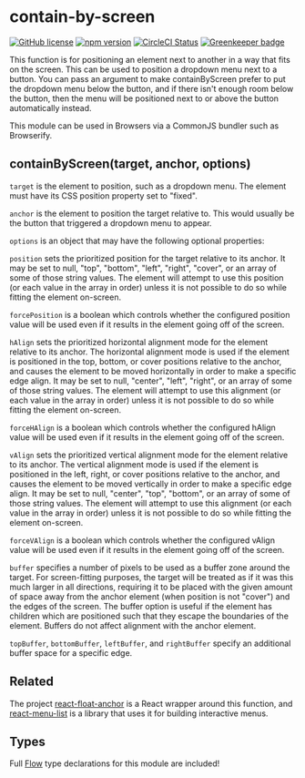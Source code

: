 # contain-by-screen

[![GitHub license](https://img.shields.io/badge/license-MIT-blue.svg)](https://github.com/AgentME/contain-by-screen/blob/master/LICENSE.txt) [![npm version](https://img.shields.io/npm/v/contain-by-screen.svg?style=flat)](https://www.npmjs.com/package/contain-by-screen) [![CircleCI Status](https://circleci.com/gh/AgentME/contain-by-screen.svg?style=shield)](https://circleci.com/gh/AgentME/contain-by-screen) [![Greenkeeper badge](https://badges.greenkeeper.io/AgentME/contain-by-screen.svg)](https://greenkeeper.io/)

This function is for positioning an element next to another in a way that fits
on the screen. This can be used to position a dropdown menu next to a button.
You can pass an argument to make containByScreen prefer to put the dropdown
menu below the button, and if there isn't enough room below the button, then
the menu will be positioned next to or above the button automatically instead.

This module can be used in Browsers via a CommonJS bundler such as Browserify.

## containByScreen(target, anchor, options)

`target` is the element to position, such as a dropdown menu. The element
must have its CSS position property set to "fixed".

`anchor` is the element to position the target relative to. This would usually
be the button that triggered a dropdown menu to appear.

`options` is an object that may have the following optional properties:

`position` sets the prioritized position for the target relative to its anchor.
It may be set to null, "top", "bottom", "left", "right", "cover", or an array
of some of those string values. The element will attempt to use this position
(or each value in the array in order) unless it is not possible to do so while
fitting the element on-screen.

`forcePosition` is a boolean which controls whether the configured position
value will be used even if it results in the element going off of the screen.

`hAlign` sets the prioritized horizontal alignment mode for the element
relative to its anchor. The horizontal alignment mode is used if the element is
positioned in the top, bottom, or cover positions relative to the anchor, and
causes the element to be moved horizontally in order to make a specific edge
align. It may be set to null, "center", "left", "right", or an array of some of
those string values. The element will attempt to use this alignment (or each
value in the array in order) unless it is not possible to do so while fitting
the element on-screen.

`forceHAlign` is a boolean which controls whether the configured hAlign value
will be used even if it results in the element going off of the screen.

`vAlign` sets the prioritized vertical alignment mode for the element relative
to its anchor. The vertical alignment mode is used if the element is positioned
in the left, right, or cover positions relative to the anchor, and causes the
element to be moved vertically in order to make a specific edge align. It may
be set to null, "center", "top", "bottom", or an array of some of those string
values. The element will attempt to use this alignment (or each value in the
array in order) unless it is not possible to do so while fitting the element
on-screen.

`forceVAlign` is a boolean which controls whether the configured vAlign value
will be used even if it results in the element going off of the screen.

`buffer` specifies a number of pixels to be used as a buffer zone around the
target. For screen-fitting purposes, the target will be treated as if it was
this much larger in all directions, requiring it to be placed with the given
amount of space away from the anchor element (when position is not "cover") and
the edges of the screen. The buffer option is useful if the element has
children which are positioned such that they escape the boundaries of the
element. Buffers do not affect alignment with the anchor element.

`topBuffer`, `bottomBuffer`, `leftBuffer`, and `rightBuffer` specify an
additional buffer space for a specific edge.

## Related

The project [react-float-anchor](https://github.com/StreakYC/react-float-anchor)
is a React wrapper around this function, and
[react-menu-list](https://github.com/StreakYC/react-menu-list) is a library that
uses it for building interactive menus.

## Types

Full [Flow](https://flowtype.org/) type declarations for this module are
included!
